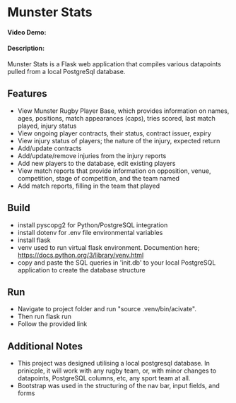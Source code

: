 # Munster Stats
#### Video Demo:  <URL HERE>
#### Description: 
Munster Stats is a Flask web application that compiles various datapoints pulled from a local PostgreSql database. 

## Features

* View Munster Rugby Player Base, which provides information on names, ages, positions, match appearances (caps), tries scored, last match played, injury status
* View ongoing player contracts, their status, contract issuer, expiry
* View injury status of players; the nature of the injury, expected return
* Add/update contracts
* Add/update/remove injuries from the injury reports
* Add new players to the database, edit existing players
* View match reports that provide information on opposition, venue, competition, stage of competition, and the team named
* Add match reports, filling in the team that played

## Build

* install pyscopg2 for Python/PostgreSQL integration
* install dotenv for .env file environmental variables
* install flask
* venv used to run virtual flask environment. Documention here; https://docs.python.org/3/library/venv.html
* copy and paste the SQL queries in 'init.db' to your local PostgreSQL application to create the database structure 

## Run 

* Navigate to project folder and run "source .venv/bin/acivate". 
* Then run flask run
* Follow the provided link

## Additional Notes

* This project was designed utilising a local postgresql database. In prinicple, it will work with any rugby team, or, with minor changes to datapoints, PostgreSQL columns, etc, any sport team at all.
* Bootstrap was used in the structuring of the nav bar, input fields, and forms